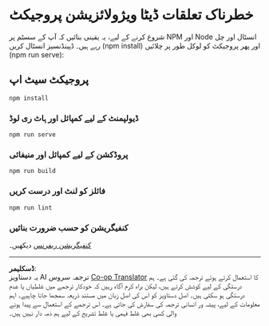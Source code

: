 <!--
CO_OP_TRANSLATOR_METADATA:
{
  "original_hash": "5c51a54dd89075a7a362890117b7ed9e",
  "translation_date": "2025-08-27T10:11:29+00:00",
  "source_file": "3-Data-Visualization/13-meaningful-visualizations/starter/README.md",
  "language_code": "ur"
}
-->
# خطرناک تعلقات ڈیٹا ویژولائزیشن پروجیکٹ

شروع کرنے کے لیے، یہ یقینی بنائیں کہ آپ کے سسٹم پر NPM اور Node انسٹال اور چل رہے ہیں۔ ڈپینڈنسیز انسٹال کریں (npm install) اور پھر پروجیکٹ کو لوکل طور پر چلائیں (npm run serve):

## پروجیکٹ سیٹ اپ
```
npm install
```

### ڈیولپمنٹ کے لیے کمپائل اور ہاٹ ری لوڈ
```
npm run serve
```

### پروڈکشن کے لیے کمپائل اور منیفائی
```
npm run build
```

### فائلز کو لنٹ اور درست کریں
```
npm run lint
```

### کنفیگریشن کو حسب ضرورت بنائیں
[کنفیگریشن ریفرنس](https://cli.vuejs.org/config/) دیکھیں۔

---

**ڈسکلیمر**:  
یہ دستاویز AI ترجمہ سروس [Co-op Translator](https://github.com/Azure/co-op-translator) کا استعمال کرتے ہوئے ترجمہ کی گئی ہے۔ ہم درستگی کے لیے کوشش کرتے ہیں، لیکن براہ کرم آگاہ رہیں کہ خودکار ترجمے میں غلطیاں یا عدم درستگی ہو سکتی ہیں۔ اصل دستاویز کو اس کی اصل زبان میں مستند ذریعہ سمجھا جانا چاہیے۔ اہم معلومات کے لیے، پیشہ ور انسانی ترجمہ کی سفارش کی جاتی ہے۔ اس ترجمے کے استعمال سے پیدا ہونے والی کسی بھی غلط فہمی یا غلط تشریح کے لیے ہم ذمہ دار نہیں ہیں۔